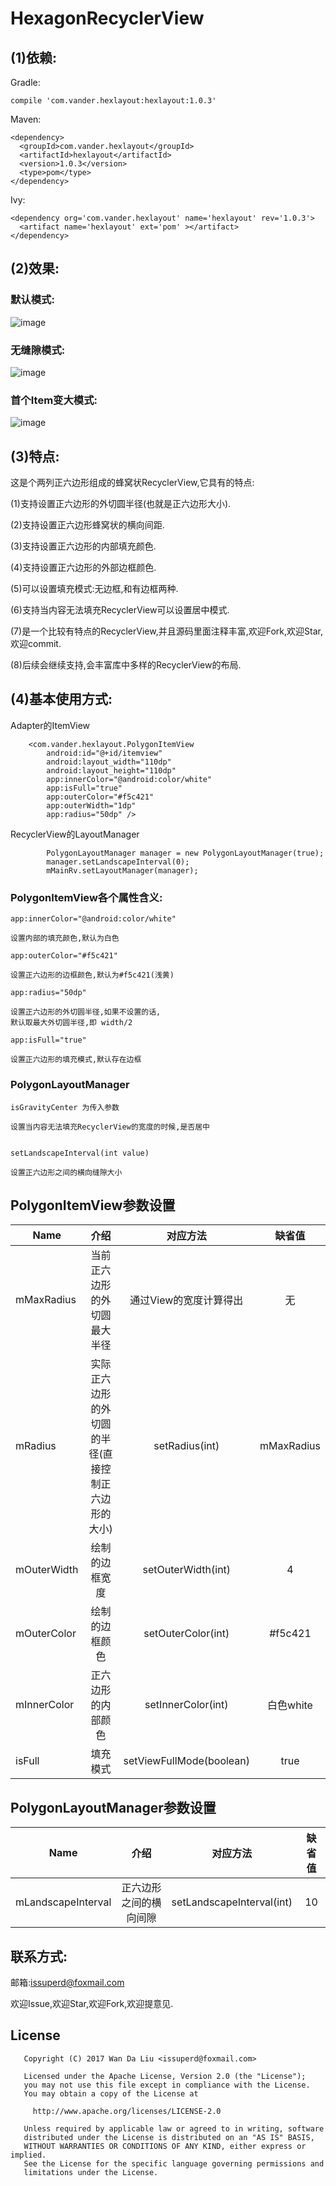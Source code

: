 # HexagonRecyclerView


## (1)依赖:

Gradle:

```
compile 'com.vander.hexlayout:hexlayout:1.0.3'
```

Maven:

```
<dependency>
  <groupId>com.vander.hexlayout</groupId>
  <artifactId>hexlayout</artifactId>
  <version>1.0.3</version>
  <type>pom</type>
</dependency>
```

Ivy:
```
<dependency org='com.vander.hexlayout' name='hexlayout' rev='1.0.3'>
  <artifact name='hexlayout' ext='pom' ></artifact>
</dependency>
```

## (2)效果:

### 默认模式:

![image](http://note.youdao.com/yws/api/personal/file/96E4848565064530B2A7132E45217B27?method=download&shareKey=0c62a8cf299fa9ab8abecefe562ca7b7)

### 无缝隙模式:

![image](http://note.youdao.com/yws/api/personal/file/136BB4282AEB43B4BEA32DB8BD50D806?method=download&shareKey=40d25480b34caeea1bea772db6dddad5)

### 首个Item变大模式:

![image](http://note.youdao.com/yws/api/personal/file/FC2722A5EC0D4C39AB806E2F82395191?method=download&shareKey=a0d1b0cb50d4a4bc5b9e0227dcee3be9)


## (3)特点:

这是个两列正六边形组成的蜂窝状RecyclerView,它具有的特点:

(1)支持设置正六边形的外切圆半径(也就是正六边形大小).

(2)支持设置正六边形蜂窝状的横向间距.

(3)支持设置正六边形的内部填充颜色.

(4)支持设置正六边形的外部边框颜色.

(5)可以设置填充模式:无边框,和有边框两种.

(6)支持当内容无法填充RecyclerView可以设置居中模式.

(7)是一个比较有特点的RecyclerView,并且源码里面注释丰富,欢迎Fork,欢迎Star,欢迎commit.

(8)后续会继续支持,会丰富库中多样的RecyclerView的布局.


## (4)基本使用方式:

Adapter的ItemView

```
    <com.vander.hexlayout.PolygonItemView
        android:id="@+id/itemview"
        android:layout_width="110dp"
        android:layout_height="110dp"
        app:innerColor="@android:color/white"
        app:isFull="true"
        app:outerColor="#f5c421"
        app:outerWidth="1dp"
        app:radius="50dp" />
```

RecyclerView的LayoutManager

```
        PolygonLayoutManager manager = new PolygonLayoutManager(true);
        manager.setLandscapeInterval(0);
        mMainRv.setLayoutManager(manager);
```

### PolygonItemView各个属性含义:

```
app:innerColor="@android:color/white"

设置内部的填充颜色,默认为白色

app:outerColor="#f5c421"

设置正六边形的边框颜色,默认为#f5c421(浅黄)

app:radius="50dp"

设置正六边形的外切圆半径,如果不设置的话,
默认取最大外切圆半径,即 width/2

app:isFull="true"

设置正六边形的填充模式,默认存在边框

```

### PolygonLayoutManager

```
isGravityCenter 为传入参数

设置当内容无法填充RecyclerView的宽度的时候,是否居中


setLandscapeInterval(int value)

设置正六边形之间的横向缝隙大小
```


## PolygonItemView参数设置

| Name          | 介绍    |  对应方法  |   缺省值 |
| --------      | :-----:   | :----: |  :-----:  |
| mMaxRadius    | 当前正六边形的外切圆最大半径                              |   通过View的宽度计算得出    |  无              |
| mRadius       | 实际正六边形的外切圆的半径(直接控制正六边形的大小)        |       setRadius(int)        |  mMaxRadius      |
| mOuterWidth   | 绘制的边框宽度                                            |   setOuterWidth(int)        |   4              |
| mOuterColor   | 绘制的边框颜色                                            |   setOuterColor(int)        |    #f5c421       |
| mInnerColor   | 正六边形的内部颜色                                        |   setInnerColor(int)        |   白色white      |
| isFull        | 填充模式                                                  |   setViewFullMode(boolean)  |   true           |

## PolygonLayoutManager参数设置

| Name          | 介绍    |  对应方法  |   缺省值 |
| --------      | :-----:   | :----: |  :-----:  |
| mLandscapeInterval    | 正六边形之间的横向间隙                             |   setLandscapeInterval(int)    |   10              |

## 联系方式:

邮箱:issuperd@foxmail.com

欢迎Issue,欢迎Star,欢迎Fork,欢迎提意见.


## License

```
   Copyright (C) 2017 Wan Da Liu <issuperd@foxmail.com>

   Licensed under the Apache License, Version 2.0 (the "License");
   you may not use this file except in compliance with the License.
   You may obtain a copy of the License at

     http://www.apache.org/licenses/LICENSE-2.0

   Unless required by applicable law or agreed to in writing, software
   distributed under the License is distributed on an "AS IS" BASIS,
   WITHOUT WARRANTIES OR CONDITIONS OF ANY KIND, either express or implied.
   See the License for the specific language governing permissions and
   limitations under the License.
```